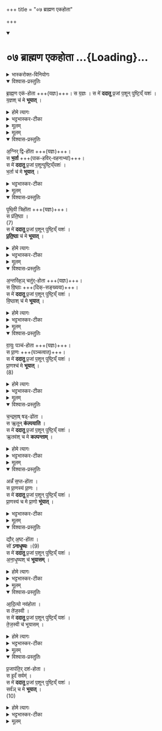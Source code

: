 +++
title = "०७ ब्राह्मण एकहोता"

+++
<div class="js_include" includetitle="true" newlevelforh1="1" unfilled url="/vedAH_yajuH/taittirIyam/sArasvata-vibhAgaH/AraNyakam/sarva-prastutiH/03_chAturhotra-chayanAdi/07_brAhmaNa_ekahotA">
<details open><summary><h1>०७ ब्राह्मण एकहोता ...{Loading}...</h1></summary>
<details><summary>भास्करोक्त-विनियोगः</summary>

1चातुर्मास्येषु केशनिवर्तनेषु 'तदृतं तत्सत्यं' इति जपित्वा  
तमेतम् अनुवाकं जपति ।  
ब्रह्ममेधे च आदीयमानं प्रेतमेतेनानुवाकेन अभिमन्त्रयते - ब्राह्मण एकहोता इति ॥ 
</details>

<details open><summary>विश्वास-प्रस्तुतिः</summary>

ब्रा॒ह्म॒ण एक॑-होता +++(यज्ञः)+++।
स य॒ज्ञः ।
स मे॑ **ददातु** प्र॒जां प॒शून् पुष्टि॒य्ँ यशः॑ ।  
य॒ज्ञश् च॑ मे **भूयात्** ।
</details>

<details><summary>होमे त्यागः</summary>

(ब्रह्मण इदं न मम)
</details>

<details><summary>भट्टभास्कर-टीका</summary>

एको होता ऋत्विक् यस्य स एकहोता । 'ऋतश्छन्दसि' इति कबभावः । 

ईडशो यज्ञविशेषो ब्राह्मणो नाम, तपोमयत्वात् तस्य तद्वदृत्विग् उपकारित्वेन रूप्यते । 

स यज्ञः स एवाग्निष्टोमादिः सर्वो यज्ञः, तत्साध्यत्वात् ।
स मे ददातु प्रजादि । स च यज्ञः सर्वदा मे भूयात् । एवं 'अग्निर्द्विहोता' इत्यादि द्रष्टव्यम् ॥
</details>

<details><summary>मूलम्</summary>

ब्रा॒ह्म॒ण एक॑होता ।
स य॒ज्ञः ।
स मे॑ ददातु प्र॒जां प॒शून् पुष्टि॒य्ँ यशः॑ ।  
य॒ज्ञश्च॑ मे भूयात् ।
</details>

<details><summary>मूलम्</summary>

स मे॑ ददातु प्र॒जां प॒शून् पुष्टि॒य्ँ यशः॑ ।  
य॒ज्ञश्च॑ मे भूयात् ।
</details>

<details open><summary>विश्वास-प्रस्तुतिः</summary>

अ॒ग्निर् द्वि-हो॑ता +++(यज्ञः)+++।  
स **भ॒र्ता** +++(पाक-हविर्-वहनाभ्यां)+++।  
स मे॑ **ददातु** प्र॒जां प॒शून्पुष्टि॒य्ँयशः॑ ।  
भ॒र्ता च॑ मे **भूयात्** ।  
</details>

<details><summary>भट्टभास्कर-टीका</summary>

2अग्निः द्वाभ्यां पाक-हविर्-वहनाभ्यां विश्वं बिभर्तीति द्विहोता यज्ञः । स एव सर्वस्य भर्ता ॥
</details>

<details><summary>मूलम्</summary>

अ॒ग्निर् द्विहो॑ता +++(यज्ञः)+++।  
स भ॒र्ता ।  
स मे॑ ददातु प्र॒जां प॒शून्पुष्टि॒य्ँयशः॑ ।  
भ॒र्ता च॑ मे भूयात् ।
</details>

<details open><summary>विश्वास-प्रस्तुतिः</summary>

पृ॒थि॒वी त्रिहो॑ता +++(यज्ञः)+++।  
स प्र॑ति॒ष्ठा ।  
(7)  
स मे॑ **ददातु** प्र॒जां प॒शून् पुष्टि॒य्ँ यशः॑ ।  
**प्र॒ति॒ष्ठा** च॑ मे **भूयात्** ।
</details>

<details><summary>होमे त्यागः</summary>

(पृथिव्या इदं न मम)
</details>

<details><summary>भट्टभास्कर-टीका</summary>

3पृथिवी त्रिभिः अग्न्य्-अन्न-यागैः सर्वप्रतिष्ठाहेतुः इति त्रिहोता यज्ञः ॥
</details>

<details><summary>मूलम्</summary>

पृ॒थि॒वी त्रिहो॑ता ।  
स प्र॑ति॒ष्ठा ।  
(7)  
स मे॑ ददातु प्र॒जां प॒शून्पुष्टि॒य्ँयशः॑ ।  
प्र॒ति॒ष्ठा च॑ मे भूयात् ।
</details>

<details open><summary>विश्वास-प्रस्तुतिः</summary>

अ॒न्तरि॑क्ष॒ञ् चतु॑र्-होता +++(यज्ञः)+++।  
स वि॒ष्ठाः +++(दिक्-सङ्ख्यया)+++।  
स मे॑ **ददातु** प्र॒जां प॒शून् पुष्टि॒य्ँ यशः॑ ।  
वि॒ष्ठाश् च॑ मे **भूयात्** ।
</details>

<details><summary>होमे त्यागः</summary>

(अन्तरिक्षायेदं न मम)
</details>

<details><summary>भट्टभास्कर-टीका</summary>

4अन्तरिक्षं चतुर्भिः वाग्-वृष्ट्य्-अवकाश-स्थानैः विश्वं विविधं स्थापयतीति ॥
</details>

<details><summary>मूलम्</summary>

अ॒न्तरि॑क्ष॒ञ्चतु॑र्होता ।  
स वि॒ष्ठाः ।  
स मे॑ ददातु प्र॒जां प॒शून्पुष्टि॒य्ँयशः॑ ।  
वि॒ष्ठाश्च॑ मे भूयात् ।
</details>

<details open><summary>विश्वास-प्रस्तुतिः</summary>

वा॒युः पञ्च॑-होता +++(यज्ञः)+++।  
स प्रा॒णः +++(पञ्चत्वात्)+++।  
स मे॑ **ददातु** प्र॒जां प॒शून् पुष्टि॒य्ँ यशः॑ ।  
प्रा॒णश्च॑ मे **भूयात्** ।  
(8)
</details>

<details><summary>होमे त्यागः</summary>

(वायव इदं न मम)
</details>

<details><summary>भट्टभास्कर-टीका</summary>

5वायुः पञ्चभिः प्राणादिवृत्तिभिः विश्वं प्राणयति ॥
</details>

<details><summary>मूलम्</summary>

वा॒युः पञ्च॑होता ।  
स प्रा॒णः  ।  
स मे॑ ददातु प्र॒जां प॒शून्पुष्टि॒य्ँयशः॑ ।  
प्रा॒णश्च॑ मे भूयात् ।  
(8)
</details>

<details open><summary>विश्वास-प्रस्तुतिः</summary>

च॒न्द्रमा॒ष् षड्-ढो॑ता ।  
स ऋ॒तून् **क॑ल्पयाति** ।  
स मे॑ **ददातु** प्र॒जां प॒शून् पुष्टि॒य्ँ यशः॑ ।  
ऋ॒तव॑श् च मे **कल्पन्ताम्** ।  
</details>

<details><summary>होमे त्यागः</summary>

(चन्द्रमस इदं न मम)
</details>

<details><summary>भट्टभास्कर-टीका</summary>

6चन्द्रमाः षढ्ढोता षड्भिः ऋतुकल्पनाभिः विश्वं धारयति ॥
</details>

<details><summary>मूलम्</summary>

च॒न्द्रमा॒ष्षड्ढो॑ता ।  
स ऋ॒तून्क॑ल्पयाति ।  
स मे॑ ददातु प्र॒जां प॒शून्पुष्टि॒य्ँयशः॑ ।  
ऋ॒तव॑श्च मे कल्पन्ताम् ।
</details>

<details open><summary>विश्वास-प्रस्तुतिः</summary>

अन्नँ॑ स॒प्त-हो॑ता ।  
स प्रा॒णस्य॑ प्रा॒णः ।  
स मे॑ **ददातु** प्र॒जां प॒शून् पुष्टि॒य्ँ यशः॑ ।  
प्रा॒णस्य॑ च मे प्रा॒णो **भू॑यात्** ।  
</details>

<details><summary>भट्टभास्कर-टीका</summary>

7अन्नं सप्तभिः शीर्षण्यादिभिः प्राणवृत्तिभिः प्राणयति विश्वं, तेषां प्राणनहेतुत्वात् ॥
</details>

<details><summary>मूलम्</summary>

अन्नँ॑ स॒प्तहो॑ता ।  
स प्रा॒णस्य॑ प्रा॒णः ।  
स मे॑ ददातु प्र॒जां प॒शून्पुष्टि॒य्ँयशः॑ ।  
प्रा॒णस्य॑ च मे प्रा॒णो भू॑यात् ।

</details>

<details open><summary>विश्वास-प्रस्तुतिः</summary>

द्यौर् अ॒ष्ट-हो॑ता ।  
सो॑ **ऽनाधृ॒ष्यः** ।(9)  
स मे॑ **ददातु** प्र॒जां प॒शून् पुष्टि॒य्ँ यशः॑ ।  
अ॒ना॒धृ॒ष्यश् च॑ **भूयासम्** ।
</details>

<details><summary>होमे त्यागः</summary>

(दिव इदं न मम)
</details>

<details><summary>भट्टभास्कर-टीका</summary>

8द्यौः अष्टाभिः इन्द्रियात्मभिः प्राणाद्यन्तःकरणान्तैः विश्वं वृष्ट्यादिद्वारेण तर्पयति, अनाधृष्टं सुखस्थानं भवति ॥
</details>

<details><summary>मूलम्</summary>

द्यौर॒ष्टहो॑ता ।  
सो॑ऽनाधृ॒ष्यः ।(9)  
स मे॑ ददातु प्र॒जां प॒शून्पुष्टि॒य्ँयशः॑ ।  
अ॒ना॒धृ॒ष्यश्च॑ भूयासम् ।
</details>

<details open><summary>विश्वास-प्रस्तुतिः</summary>

आ॒दि॒त्यो नव॑होता ।  
स ते॑ज॒स्वी ।  
स मे॑ **ददातु** प्र॒जां प॒शून् पुष्टि॒य्ँ यशः॑ ।  
ते॒ज॒स्वी च॑ भूयासम् ।  
</details>

<details><summary>होमे त्यागः</summary>

(आदित्यायेदं इदं न मम)
</details>

<details><summary>भट्टभास्कर-टीका</summary>

9आदित्यो नवभिः पूर्वोक्तैरष्टभिः आत्मना च विश्वं निवर्तयन् सर्वप्रत्यक्षं तेजस्वी भवति ॥
</details>

<details><summary>मूलम्</summary>

आ॒दि॒त्यो नव॑होता ।  
स ते॑ज॒स्वी ।  
स मे॑ ददातु प्र॒जां प॒शून्पुष्टि॒य्ँयशः॑ ।  
ते॒ज॒स्वी च॑ भूयासम् ।
</details>

<details open><summary>विश्वास-प्रस्तुतिः</summary>

प्र॒जाप॑ति॒र् दश॑-होता ।  
स इ॒दँ सर्वम्॑ ।  
स मे॑ **ददातु** प्र॒जां प॒शून् पुष्टि॒य्ँ यशः॑ ।  
सर्व॑ञ् च मे **भूयात्** ।  
(10) 
</details>

<details><summary>होमे त्यागः</summary>

(प्रजापतय इदं न मम)
</details>

<details><summary>भट्टभास्कर-टीका</summary>

10प्रजापतिर्दशभिः पूर्वोक्तैः नवभिः स्थावरात्मना च सर्वमिदं भूत्वा तिष्ठति ॥
इत्यारण्यके तृतीये सप्तमोऽनुवाकः ॥
</details>

<details><summary>मूलम्</summary>

प्र॒जाप॑ति॒र्दश॑होता।  
स इ॒दँ सर्वम्॑ ।  
स मे॑ ददातु प्र॒जां प॒शून्पुष्टि॒य्ँयशः॑ ।  
सर्व॑ञ्च मे भूयात् ।  
(10)
</details>
</details>
</div>